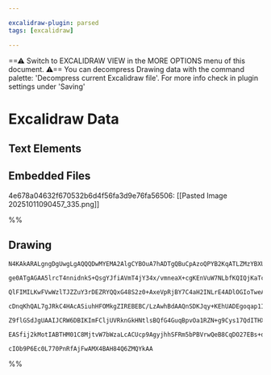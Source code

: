 ```yaml
---

excalidraw-plugin: parsed
tags: [excalidraw]

---
```

==⚠  Switch to EXCALIDRAW VIEW in the MORE OPTIONS menu of this document. ⚠== You can decompress Drawing data with the command palette: 'Decompress current Excalidraw file'. For more info check in plugin settings under 'Saving'


# Excalidraw Data

## Text Elements
## Embedded Files
4e678a04632f670532b6d4f56fa3d9e76fa56506: [[Pasted Image 20251011090457_335.png]]

%%
## Drawing
```compressed-json
N4KAkARALgngDgUwgLgAQQQDwMYEMA2AlgCYBOuA7hADTgQBuCpAzoQPYB2KqATLZMzYBXUtiRoIACyhQ4zZAHoFAc0JRJQgEYA6bGwC2CgF7N6hbEcK4OCtptbErHALRY8RMpWdx8Q1TdIEfARcZgRmBShcZQUebQBGADYEmjoghH0EDihmbgBtcDBQMBKIEm4IZyEKDgAJADVMKoB2HjgAFQQKKABRACUAFnxsVJLIWEQKwn1opH5SzG5nAGZl

ge0ATgAGAA5lrcT4nnidnkS+QsgYJfiAVmT4jY34x/vmneaX+cgKEnVuW7NLbfKQIQjKaTcfYXMYQazKYLcYGXCDMKCkNgAawQAGE2Pg2KQKujrMw4LhAtlRqVNLhsJjlBihBxiHiCUSJCSOGSKVkoNTIAAzQj4fAAZVgiIkgg8AtR6KxCAA6n9JNwYaU0RjsRKYFL0DLyiCmRCOOFcmh4iC2OTsGprpatsjYYzhHAAJLEC2oPIAXRBgvImU93A4

QlFIMILKwFVwWzlTJZZuY3rDEZRYQQxG48S2z0+AxeVpRjBY7C4aH2INLrE4ADlOGIoTweAcBjxC5HmAARdJQLPcQUEMIgzTCFk9YKZbKp8P4EFCODEXD97OW5qJLZ3ZaJDYDW47HYgogcTGhufHtj0gdoIf4EcZqJQITeiCIFlR5Ry4XBEMSAYIIk7xxgMiTLDwgpAVstzgZoiTEAMgr3EOyzEBsCAbkO9y3AccrMO44g+pcYDFmMJGXP6KLYBi

cDnqKhQAL7gJRkC4HAcASiuhHFOMkgZIREBEBC/LzAwhBdAAQnSDKJqy+KEhUADEgoqap1IQNgIiUlA7r9voErari8kcuginxAg5nmepmmkNpukZFJ9KusycnssS5DcuS2nWVpfL2foABiIripKAmGtmok2XZekGYqKrEP8aAahpvnZP5sU6qFFThT5tl+XpfTCKa5o5pFqU6XpADytr2jmTplXlaV6QFnBQAFuD6CKDqoLcDXRRkLXZGKhBGIRr

Z9flGSdJgUAAIJCRW6DBIKImFCljUVRknGkHNtlsBQfG4GuqBpvOa1RZN+g9Cys17QdITHXCd25f1+i3RiFDtPAAmyS9l0BUGCCFfqp2ifhGKigAGgCe4JFshYfFu8SfIeYPUfi+AAJpQgMOzaFsnw8AetwDAMGzHBsolGGwBjcDxkD0AQQiEfEjETU1GSFS5yavr9omMiQw2jeqzqQALxASggtFoL1a3iwAsmwxAINduCaMEx13g+pTi2yCloPT

EASfij2kMotIABTHM01C8MjtvW7bWzaLcACUcp9AgyjhhSFRm5bPBVrwQeB8CqDO27EBs+d5UZQg1VQOWs7pqUgYdUDWTK6Qn50yiWRqxr3DoszILYEQ0uoMXCAghw6dF6QJcosIUAnoRVcgjMpDYqQdZ12g7cop33eq+rN6Vw3CDR6UdgAFYINgORirXcCK8rI+F7ew7V2tdKJ4w7Q0/guewhMYXpAv5ZyppaIGF9kxoKDKIEtemtbwGGL6efie

cIOb9P6Ec0L770PnRfAjFwAMX4BAH84Q6ZMQYkAA
```
%%
